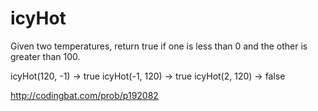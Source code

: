 # icyHot

Given two temperatures, return true if one is less than 0 and the other is greater than 100.

icyHot(120, -1) → true
icyHot(-1, 120) → true
icyHot(2, 120) → false

http://codingbat.com/prob/p192082